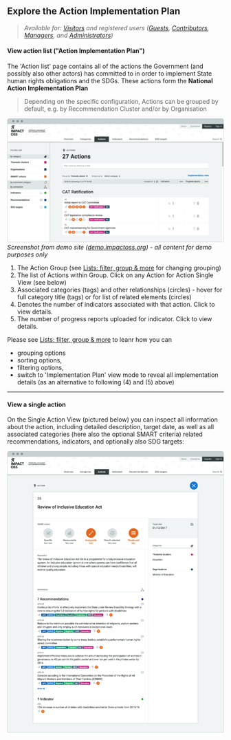 ## Explore the Action Implementation Plan

> _Available for: [Visitors](/visitors/visitor.md) and registered users ([Guests](/guests/guest.md), [Contributors](/contributors/contributor.md), [Managers](/managers/manager.md), and [Administrators](/admins/admin.md))_

#### View action list ("Action Implementation Plan")

The 'Action list' page contains all of the actions the Government (and possibly also other actors) has committed to in order to implement State human rights obligations and the SDGs. These actions form the **National Action Implementation Plan**

> Depending on the specific configuration, Actions can be grouped by default, e.g. by Recommendation Cluster and/or by Organisation

![](/assets/v-actions.png)
_Screenshot from demo site ([demo.impactoss.org](https://demo.impactoss.org)) - all content for demo purposes only_

1. The Action Group (see [Lists: filter, group & more](/visitors/lists.md) for changing grouping)
2. The list of Actions within Group. Click on any Action for Action Single View (see below)
3. Associated categories (tags) and other relationships (circles) - hover for full category title (tags) or for list of related elements (circles)
4. Denotes the number of indicators associated with that action. Click to view details.
5. The number of progress reports uploaded for indicator. Click to view details.

Please see [Lists: filter, group & more](/visitors/lists.md) to leanr how you can
* grouping options
* sorting options,
* filtering options,
* switch to 'Implementation Plan' view mode to reveal all implementation details (as an alternative to following (4) and (5) above)

---

#### View a single action

On the Single Action View (pictured below) you can inspect all information about the action, including detailed description, target date, as well as all associated categories (here also the optional SMART criteria) related recommendations, indicators, and optionally also SDG targets:

![](/assets/v-action-single.png)
